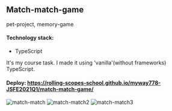 ## Match-match-game  
pet-project, memory-game  
#### Technology stack:
* TypeScript

It's my course task. I made it using 'vanilla'(without frameworks) TypeScript.

#### Deploy: https://rolling-scopes-school.github.io/myway778-JSFE2021Q1/match-match-game/

![match-match](https://user-images.githubusercontent.com/62506380/128499944-9bd58bba-fca7-4f10-8291-5a5fcd8223ff.png)
![match-match2](https://user-images.githubusercontent.com/62506380/128499959-bfe45730-a764-4c23-8783-5641bbdf2a6a.png)
![match-match3](https://user-images.githubusercontent.com/62506380/128499968-b89e2ae3-5f82-4846-a43f-cb8c48c57cf0.png)

